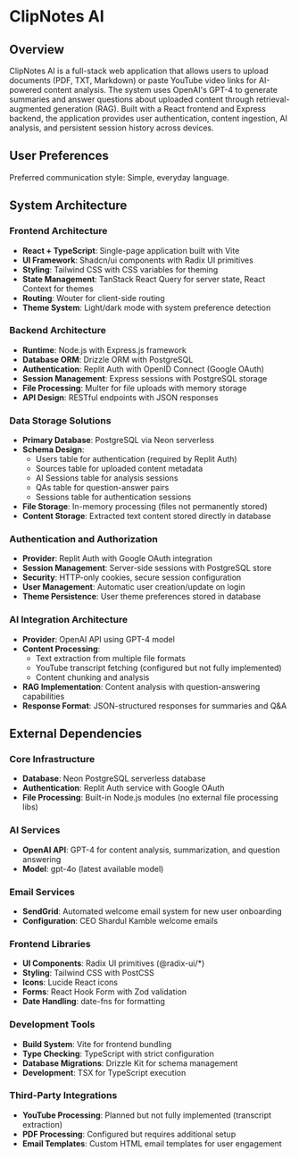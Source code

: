 # ClipNotes AI

## Overview

ClipNotes AI is a full-stack web application that allows users to upload documents (PDF, TXT, Markdown) or paste YouTube video links for AI-powered content analysis. The system uses OpenAI's GPT-4 to generate summaries and answer questions about uploaded content through retrieval-augmented generation (RAG). Built with a React frontend and Express backend, the application provides user authentication, content ingestion, AI analysis, and persistent session history across devices.

## User Preferences

Preferred communication style: Simple, everyday language.

## System Architecture

### Frontend Architecture
- **React + TypeScript**: Single-page application built with Vite
- **UI Framework**: Shadcn/ui components with Radix UI primitives
- **Styling**: Tailwind CSS with CSS variables for theming
- **State Management**: TanStack React Query for server state, React Context for themes
- **Routing**: Wouter for client-side routing
- **Theme System**: Light/dark mode with system preference detection

### Backend Architecture
- **Runtime**: Node.js with Express.js framework
- **Database ORM**: Drizzle ORM with PostgreSQL
- **Authentication**: Replit Auth with OpenID Connect (Google OAuth)
- **Session Management**: Express sessions with PostgreSQL storage
- **File Processing**: Multer for file uploads with memory storage
- **API Design**: RESTful endpoints with JSON responses

### Data Storage Solutions
- **Primary Database**: PostgreSQL via Neon serverless
- **Schema Design**: 
  - Users table for authentication (required by Replit Auth)
  - Sources table for uploaded content metadata
  - AI Sessions table for analysis sessions
  - QAs table for question-answer pairs
  - Sessions table for authentication sessions
- **File Storage**: In-memory processing (files not permanently stored)
- **Content Storage**: Extracted text content stored directly in database

### Authentication and Authorization
- **Provider**: Replit Auth with Google OAuth integration
- **Session Management**: Server-side sessions with PostgreSQL store
- **Security**: HTTP-only cookies, secure session configuration
- **User Management**: Automatic user creation/update on login
- **Theme Persistence**: User theme preferences stored in database

### AI Integration Architecture
- **Provider**: OpenAI API using GPT-4 model
- **Content Processing**: 
  - Text extraction from multiple file formats
  - YouTube transcript fetching (configured but not fully implemented)
  - Content chunking and analysis
- **RAG Implementation**: Content analysis with question-answering capabilities
- **Response Format**: JSON-structured responses for summaries and Q&A

## External Dependencies

### Core Infrastructure
- **Database**: Neon PostgreSQL serverless database
- **Authentication**: Replit Auth service with Google OAuth
- **File Processing**: Built-in Node.js modules (no external file processing libs)

### AI Services
- **OpenAI API**: GPT-4 for content analysis, summarization, and question answering
- **Model**: gpt-4o (latest available model)

### Email Services
- **SendGrid**: Automated welcome email system for new user onboarding
- **Configuration**: CEO Shardul Kamble welcome emails

### Frontend Libraries
- **UI Components**: Radix UI primitives (@radix-ui/*)
- **Styling**: Tailwind CSS with PostCSS
- **Icons**: Lucide React icons
- **Forms**: React Hook Form with Zod validation
- **Date Handling**: date-fns for formatting

### Development Tools
- **Build System**: Vite for frontend bundling
- **Type Checking**: TypeScript with strict configuration
- **Database Migrations**: Drizzle Kit for schema management
- **Development**: TSX for TypeScript execution

### Third-Party Integrations
- **YouTube Processing**: Planned but not fully implemented (transcript extraction)
- **PDF Processing**: Configured but requires additional setup
- **Email Templates**: Custom HTML email templates for user engagement